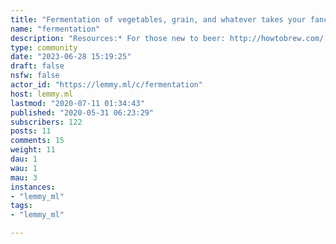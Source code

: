 ```yaml
---
title: "Fermentation of vegetables, grain, and whatever takes your fancy" 
name: "fermentation"
description: "Resources:* For those new to beer: http://howtobrew.com/ * For those new to veggies: <reference needed> * For those new to hooching: https://dev.lemmy.ml/post/37269Rules:* Please post original content, if you wish to link out to another site do so in your discussion of how that method worked for you or as a resource for your own fermenting.* Posts must discuss fermentation of edible material."
type: community
date: "2023-06-28 15:19:25"
draft: false
nsfw: false
actor_id: "https://lemmy.ml/c/fermentation"
host: lemmy.ml
lastmod: "2020-07-11 01:34:43"
published: "2020-05-31 06:23:29"
subscribers: 122
posts: 11
comments: 15
weight: 11
dau: 1
wau: 1
mau: 3
instances:
- "lemmy_ml"
tags: 
- "lemmy_ml"

---
```


